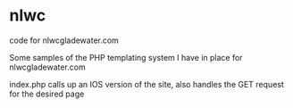 nlwc
====

code for nlwcgladewater.com

Some samples of the PHP templating system I have in place for nlwcgladewater.com

index.php calls up an IOS version of the site, also handles the GET request for the desired page
